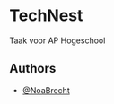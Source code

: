 # TechNest

Taak voor AP Hogeschool


## Authors

- [@NoaBrecht](https://www.github.com/NoaBrecht)

